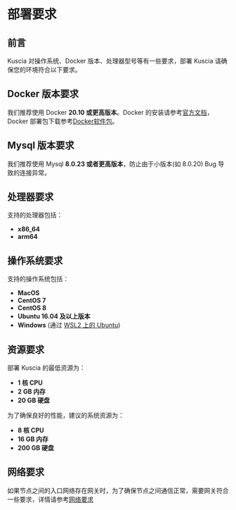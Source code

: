 # 部署要求

## 前言
Kuscia 对操作系统、Docker 版本、处理器型号等有一些要求，部署 Kuscia 请确保您的环境符合以下要求。

## Docker 版本要求
我们推荐使用 Docker **20.10 或更高版本**。Docker 的安装请参考[官方文档](https://docs.docker.com/engine/install/)，Docker 部署包下载参考[Docker软件包](https://download.docker.com/linux/centos/7/x86_64/stable/Packages/)。

## Mysql 版本要求
我们推荐使用 Mysql **8.0.23 或者更高版本**，防止由于小版本(如 8.0.20) Bug 导致的连接异常。

## 处理器要求
支持的处理器包括：
- **x86_64**
- **arm64**

## 操作系统要求
支持的操作系统包括：
- **MacOS**
- **CentOS 7**
- **CentOS 8**
- **Ubuntu 16.04 及以上版本**
- **Windows** (通过 [WSL2 上的 Ubuntu](https://docs.microsoft.com/en-us/windows/wsl/install-win10))

## 资源要求
部署 Kuscia 的最低资源为：
- **1 核 CPU**
- **2 GB 内存**
- **20 GB 硬盘**

为了确保良好的性能，建议的系统资源为：
- **8 核 CPU**
- **16 GB 内存**
- **200 GB 硬盘**

## 网络要求

如果节点之间的入口网络存在网关时，为了确保节点之间通信正常，需要网关符合一些要求，详情请参考[网络要求](./networkrequirements.md)